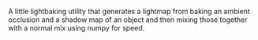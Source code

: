 A little lightbaking utility that generates a lightmap from baking an ambient occlusion and a shadow map of an object and then mixing those together with a normal mix using numpy for speed.

